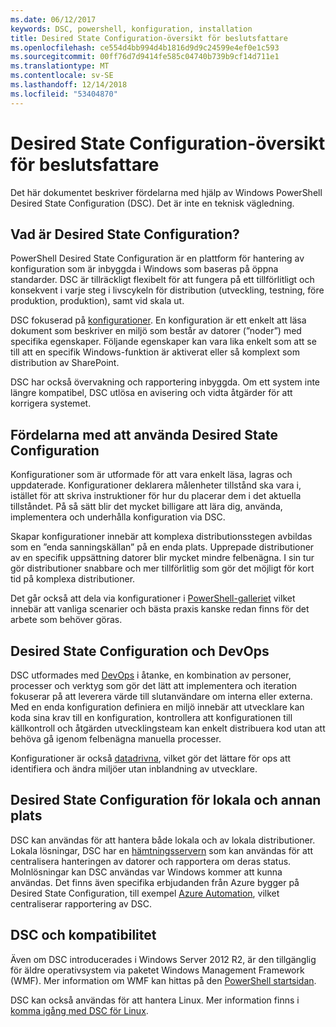 ```yaml
---
ms.date: 06/12/2017
keywords: DSC, powershell, konfiguration, installation
title: Desired State Configuration-översikt för beslutsfattare
ms.openlocfilehash: ce554d4bb994d4b1816d9d9c24599e4ef0e1c593
ms.sourcegitcommit: 00ff76d7d9414fe585c04740b739b9cf14d711e1
ms.translationtype: MT
ms.contentlocale: sv-SE
ms.lasthandoff: 12/14/2018
ms.locfileid: "53404870"
---
```

# <a name="desired-state-configuration-overview-for-decision-makers"></a>Desired State Configuration-översikt för beslutsfattare

Det här dokumentet beskriver fördelarna med hjälp av Windows PowerShell Desired State Configuration (DSC). Det är inte en teknisk vägledning.

## <a name="what-is-desired-state-configuration"></a>Vad är Desired State Configuration?

PowerShell Desired State Configuration är en plattform för hantering av konfiguration som är inbyggda i Windows som baseras på öppna standarder. DSC är tillräckligt flexibelt för att fungera på ett tillförlitligt och konsekvent i varje steg i livscykeln för distribution (utveckling, testning, före produktion, produktion), samt vid skala ut.

DSC fokuserad på [konfigurationer](../configurations/configurations.md).
En konfiguration är ett enkelt att läsa dokument som beskriver en miljö som består av datorer (”noder”) med specifika egenskaper.
Följande egenskaper kan vara lika enkelt som att se till att en specifik Windows-funktion är aktiverat eller så komplext som distribution av SharePoint.

DSC har också övervakning och rapportering inbyggda.
Om ett system inte längre kompatibel, DSC utlösa en avisering och vidta åtgärder för att korrigera systemet.

## <a name="benefits-of-using-desired-state-configuration"></a>Fördelarna med att använda Desired State Configuration

Konfigurationer som är utformade för att vara enkelt läsa, lagras och uppdaterade.
Konfigurationer deklarera målenheter tillstånd ska vara i, istället för att skriva instruktioner för hur du placerar dem i det aktuella tillståndet.
På så sätt blir det mycket billigare att lära dig, använda, implementera och underhålla konfiguration via DSC.

Skapar konfigurationer innebär att komplexa distributionsstegen avbildas som en ”enda sanningskällan” på en enda plats.
Upprepade distributioner av en specifik uppsättning datorer blir mycket mindre felbenägna.
I sin tur gör distributioner snabbare och mer tillförlitlig som gör det möjligt för kort tid på komplexa distributioner.

Det går också att dela via konfigurationer i [PowerShell-galleriet](https://powershellgallery.com) vilket innebär att vanliga scenarier och bästa praxis kanske redan finns för det arbete som behöver göras.


## <a name="desired-state-configuration-and-devops"></a>Desired State Configuration och DevOps

DSC utformades med [DevOps](http://blogs.technet.com/b/ashleymcglone/archive/2015/11/20/devops-for-n00bs-ie-windows-people.aspx) i åtanke, en kombination av personer, processer och verktyg som gör det lätt att implementera och iteration fokuserar på att leverera värde till slutanvändare om interna eller externa.
Med en enda konfiguration definiera en miljö innebär att utvecklare kan koda sina krav till en konfiguration, kontrollera att konfigurationen till källkontroll och åtgärden utvecklingsteam kan enkelt distribuera kod utan att behöva gå igenom felbenägna manuella processer.

Konfigurationer är också [datadrivna](../configurations/configData.md), vilket gör det lättare för ops att identifiera och ändra miljöer utan inblandning av utvecklare.

## <a name="desired-state-configuration-on-premises-and-off-premises"></a>Desired State Configuration för lokala och annan plats
DSC kan användas för att hantera både lokala och av lokala distributioner.
Lokala lösningar, DSC har en [hämtningsservern](../pull-server/pullServer.md) som kan användas för att centralisera hanteringen av datorer och rapportera om deras status.
Molnlösningar kan DSC användas var Windows kommer att kunna användas.
Det finns även specifika erbjudanden från Azure bygger på Desired State Configuration, till exempel [Azure Automation](https://azure.microsoft.com/en-us/documentation/services/automation/), vilket centraliserar rapportering av DSC.

## <a name="dsc-and-compatibility"></a>DSC och kompatibilitet

Även om DSC introducerades i Windows Server 2012 R2, är den tillgänglig för äldre operativsystem via paketet Windows Management Framework (WMF).
Mer information om WMF kan hittas på den [PowerShell startsidan](/powershell/).

DSC kan också användas för att hantera Linux. Mer information finns i [komma igång med DSC för Linux](../getting-started/lnxGettingStarted.md).
